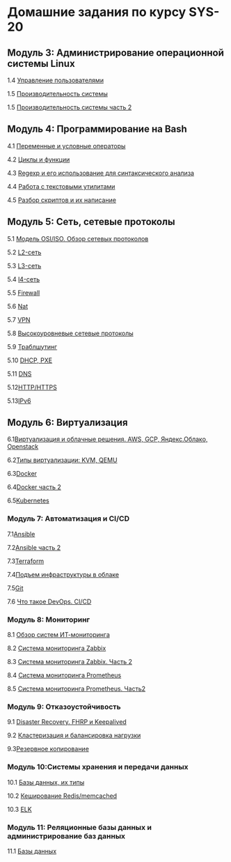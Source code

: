 # Домашние задания по курсу SYS-20

## Модуль 3: Администрирование операционной системы Linux

1.4 [Управление пользователями](3-04.md)

1.5 [Производительность системы](3-05.md)

1.5 [Производительность системы часть 2](3-06.md)

## Модуль 4: Программирование на Bash

4.1 [Переменные и условные операторы](4-01.md)

4.2 [Циклы и функции](4-02.md)

4.3 [Regexp и его использование для синтаксического анализа](4-03.md)

4.4 [Работа с текстовыми утилитами](4-04.md)

4.5 [Разбор скриптов и их написание](4-05.md)

## Модуль 5: Сеть, сетевые протоколы

5.1 [Модель OSI/ISO. Обзор сетевых протоколов](5-01.md)

5.2 [L2-сеть](5-02.md)

5.3 [L3-сеть](5-03.md)

5.4 [l4-сеть](5-04.md)

5.5 [Firewall](5-05.md)

5.6 [Nat](5-06.md)

5.7 [VPN](5-07.md)

5.8 [Высокоуровневые сетевые протоколы](5-08.md)

5.9 [Траблшутинг](5-09.md)

5.10 [DHCP, PXE](5-10.md)

5.11 [DNS](5-11.md)

5.12[HTTP/HTTPS](5-12.md)

5.13[IPv6](5-13.md)

## Модуль 6: Виртуализация

6.1[Виртуализация и облачные решения. AWS, GCP, Яндекс.Облако, Openstack](6-1.md)

6.2[Типы виртуализации: KVM, QEMU](6-2.md)

6.3[Docker](6-3.md)

6.4[Docker часть 2](6-4.md)

6.5[Kubernetes](6-5.md)

### Модуль 7: Автоматизация и CI/СD

7.1[Ansible](7-1.md)

7.2[Ansible часть 2](7-12.md)

7.3[Terraform](7-2.md)

7.4[Подъем инфраструктуры в облаке](7-4.md)

7.5[Git](7-3.md)

7.6 [Что такое DevOps. CI/CD](7-5.md)

### Модуль 8: Мониторинг

8.1 [Обзор систем ИТ-мониторинга](8-1.md)

8.2 [Система мониторинга Zabbix](8-2.md)

8.3 [Система мониторинга Zabbix. Часть 2](8-3.md)

8.4 [Система мониторинга Prometheus](8-4.md)

8.5 [Система мониторинга Prometheus. Часть2](8-5.md)

### Модуль 9: Отказоустойчивость

9.1 [Disaster Recovery. FHRP и Keepalived](9-1.md)

9.2 [Кластеризация и балансировка нагрузки](9-2.md)

9.3[Резервное копирование](9-3.md)

### Модуль 10:Системы хранения и передачи данных

10.1 [Базы данных, их типы](10-1.md)

10.2 [Кеширование Redis/memcached](10-2.md)

10.3 [ELK](10-3.md)

### Модуль 11: Реляционные базы данных и администрирование баз данных

11.1 [Базы данных](11-1.md)
